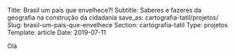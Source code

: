 Title: Brasil um país que envelhece?!
Subtitle: Saberes e fazeres da geografia na construção da cidadania
save_as: cartografia-tatil/projetos/
Slug: brasil-um-pais-que-envelhece
Section: cartografia-tatil
Type: projetos
Template: article
Date: 2019-07-11

Olá
